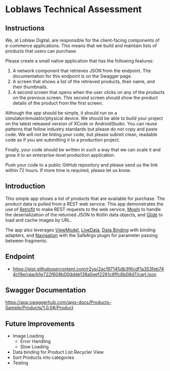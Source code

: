 Loblaws Technical Assessment
===================================

Instructions
------------

We, at Loblaw Digital, are responsible for the client-facing components of e-commerce applications. This means that we build and maintain lists of products that users can purchase. 

Please create a small native application that has the following features:
1. A network component that retrieves JSON from the endpoint. The documentation for this endpoint is on the Swagger page.
2. A screen that shows a list of the retrieved products, their name, and their thumbnails.
3. A second screen that opens when the user clicks on any of the products on the previous screen. This second screen should show the product details of the product from the first screen.

Although the app should be simple, it should run on a simulator/emulator/physical device. We should be able to build your project on the latest released version of XCode or AndroidStudio. 
You can reuse patterns that follow industry standards but please do not copy and paste code. We will not be linting your code, but please submit clean, readable code as if you are submitting
it to a production project. 

Finally, your code should be written in such a way that we can scale it and grow it to an enterprise-level production application.

Push your code to a public GitHub repository and please send us the link within 72 hours. If more time is required, please let us know.

Introduction
------------

This simple app shows a list of products that are available for purchase. The product data is pulled from a REST web service.
This app demonstrates the use of [Retrofit](https://square.github.io/retrofit/) to make REST requests to the 
web service, [Moshi](https://github.com/square/moshi) to handle the deserialization of the 
returned JSON to Kotlin data objects, and [Glide](https://bumptech.github.io/glide/) to load and 
cache images by URL.  

The app also leverages [ViewModel](https://developer.android.com/topic/libraries/architecture/viewmodel),
[LiveData](https://developer.android.com/topic/libraries/architecture/livedata), 
[Data Binding](https://developer.android.com/topic/libraries/data-binding/) with binding 
adapters, and [Navigation](https://developer.android.com/topic/libraries/architecture/navigation/) 
with the SafeArgs plugin for parameter passing between fragments.

Endpoint
--------------
- https://gist.githubusercontent.com/r2vq/2ac197145db3f6cdf1a353feb744cf8e/raw/b1e722f608b00ddde138a0eef2261c6ffc8b08d7/cart.json

Swagger Documentation
---------------------

https://app.swaggerhub.com/apis-docs/Products-Sample/Products/1.0.0#/Product


Future Improvements
-------------------

- Image Loading 
    - Error Handling 
    - Slow Loading
- Data binding for Product List Recycler View
- Sort Products into categories
- Testing
